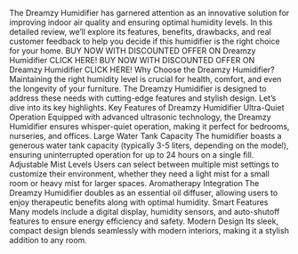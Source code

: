 The Dreamzy Humidifier has garnered attention as an innovative solution for improving indoor air quality and ensuring optimal humidity levels. In this detailed review, we’ll explore its features, benefits, drawbacks, and real customer feedback to help you decide if this humidifier is the right choice for your home.
BUY NOW WITH DISCOUNTED OFFER ON Dreamzy Humidifier CLICK HERE!
BUY NOW WITH DISCOUNTED OFFER ON Dreamzy Humidifier CLICK HERE!
Why Choose the Dreamzy Humidifier?
Maintaining the right humidity level is crucial for health, comfort, and even the longevity of your furniture. The Dreamzy Humidifier is designed to address these needs with cutting-edge features and stylish design. Let’s dive into its key highlights.
Key Features of Dreamzy Humidifier
Ultra-Quiet Operation
Equipped with advanced ultrasonic technology, the Dreamzy Humidifier ensures whisper-quiet operation, making it perfect for bedrooms, nurseries, and offices.
Large Water Tank Capacity
The humidifier boasts a generous water tank capacity (typically 3-5 liters, depending on the model), ensuring uninterrupted operation for up to 24 hours on a single fill.
Adjustable Mist Levels
Users can select between multiple mist settings to customize their environment, whether they need a light mist for a small room or heavy mist for larger spaces.
Aromatherapy Integration
The Dreamzy Humidifier doubles as an essential oil diffuser, allowing users to enjoy therapeutic benefits along with optimal humidity.
Smart Features
Many models include a digital display, humidity sensors, and auto-shutoff features to ensure energy efficiency and safety.
Modern Design
Its sleek, compact design blends seamlessly with modern interiors, making it a stylish addition to any room.
